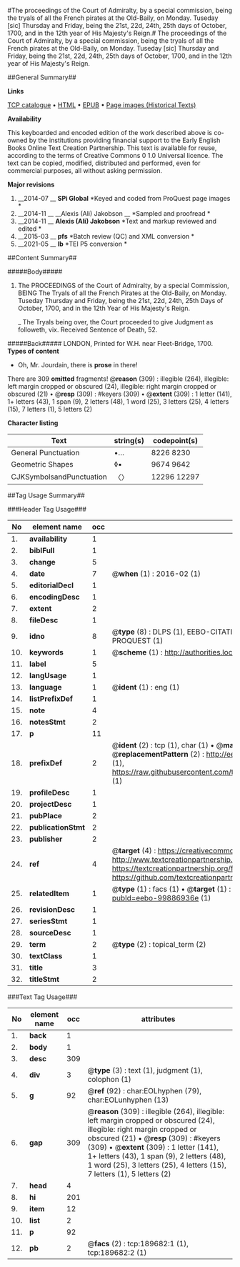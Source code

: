 #The proceedings of the Court of Admiralty, by a special commission, being the tryals of all the French pirates at the Old-Baily, on Monday. Tuseday [sic] Thursday and Friday, being the 21st, 22d, 24th, 25th days of October, 1700, and in the 12th year of His Majesty's Reign.#
The proceedings of the Court of Admiralty, by a special commission, being the tryals of all the French pirates at the Old-Baily, on Monday. Tuseday [sic] Thursday and Friday, being the 21st, 22d, 24th, 25th days of October, 1700, and in the 12th year of His Majesty's Reign.

##General Summary##

**Links**

[TCP catalogue](http://www.ota.ox.ac.uk/tcp/)  • 
[HTML](http://tei.it.ox.ac.uk/tcp/Texts-HTML/free/B28/B28403.html)  • 
[EPUB](http://tei.it.ox.ac.uk/tcp/Texts-EPUB/free/B28/B28403.epub) • 
[Page images (Historical Texts)](https://historicaltexts.jisc.ac.uk/eebo-99886936e)

**Availability**

This keyboarded and encoded edition of the work described above is co-owned by the
    institutions providing financial support to the Early English Books Online Text Creation
    Partnership. This text is available for reuse, according to the terms of  Creative Commons 0 1.0 Universal
    licence. The text can be copied, modified, distributed and performed, even for commercial
    purposes, all without asking permission.

**Major revisions**

1. __2014-07 __ __SPi Global__ *Keyed and coded from ProQuest page images *
1. __2014-11 __ __Alexis (Ali) Jakobson __ *Sampled and proofread *
1. __2014-11 __ __Alexis (Ali) Jakobson__ *Text and markup reviewed and edited *
1. __2015-03 __ __pfs__ *Batch review (QC) and XML conversion *
1. __2021-05 __ __lb__ *TEI P5 conversion *

##Content Summary##

#####Body#####

1. The PROCEEDINGS of the Court of Admiralty, by a special Commission, BEING The Tryals of all the French Pirates at the Old-Baily, on Monday. Tuseday Thursday and Friday, being the 21st, 22d, 24th, 25th Days of October, 1700, and in the 12th Year of His Majesty's Reign.

    _ The Tryals being over, the Court proceeded to give Judgment as followeth, vix. Received Sentence of Death, 52.

#####Back#####
LONDON, Printed for W.H. near Fleet-Bridge, 1700.
**Types of content**

  * Oh, Mr. Jourdain, there is **prose** in there!

There are 309 **omitted** fragments! 
 @__reason__ (309) : illegible (264), illegible: left margin cropped or obscured (24), illegible: right margin cropped or obscured (21)  •  @__resp__ (309) : #keyers (309)  •  @__extent__ (309) : 1 letter (141), 1+ letters (43), 1 span (9), 2 letters (48), 1 word (25), 3 letters (25), 4 letters (15), 7 letters (1), 5 letters (2)

**Character listing**


|Text|string(s)|codepoint(s)|
|---|---|---|
|General Punctuation|•…|8226 8230|
|Geometric Shapes|◊▪|9674 9642|
|CJKSymbolsandPunctuation|〈〉|12296 12297|

##Tag Usage Summary##

###Header Tag Usage###

|No|element name|occ|attributes|
|---|---|---|---|
|1.|__availability__|1||
|2.|__biblFull__|1||
|3.|__change__|5||
|4.|__date__|7| @__when__ (1) : 2016-02 (1)|
|5.|__editorialDecl__|1||
|6.|__encodingDesc__|1||
|7.|__extent__|2||
|8.|__fileDesc__|1||
|9.|__idno__|8| @__type__ (8) : DLPS (1), EEBO-CITATION (1), VID (1), EEBO-PROQUEST (1), STC (3), PROQUEST (1)|
|10.|__keywords__|1| @__scheme__ (1) : http://authorities.loc.gov/ (1)|
|11.|__label__|5||
|12.|__langUsage__|1||
|13.|__language__|1| @__ident__ (1) : eng (1)|
|14.|__listPrefixDef__|1||
|15.|__note__|4||
|16.|__notesStmt__|2||
|17.|__p__|11||
|18.|__prefixDef__|2| @__ident__ (2) : tcp (1), char (1)  •  @__matchPattern__ (2) : ([0-9\-]+):([0-9IVX]+) (1), (.+) (1)  •  @__replacementPattern__ (2) : http://eebo.chadwyck.com/downloadtiff?vid=$1&page=$2 (1), https://raw.githubusercontent.com/textcreationpartnership/Texts/master/tcpchars.xml#$1 (1)|
|19.|__profileDesc__|1||
|20.|__projectDesc__|1||
|21.|__pubPlace__|2||
|22.|__publicationStmt__|2||
|23.|__publisher__|2||
|24.|__ref__|4| @__target__ (4) : https://creativecommons.org/publicdomain/zero/1.0/ (1), http://www.textcreationpartnership.org/docs/. (1), https://textcreationpartnership.org/faq/#faq05 (1), https://github.com/textcreationpartnership (1)|
|25.|__relatedItem__|1| @__type__ (1) : facs (1)  •  @__target__ (1) : https://data.historicaltexts.jisc.ac.uk/view?pubId=eebo-99886936e (1)|
|26.|__revisionDesc__|1||
|27.|__seriesStmt__|1||
|28.|__sourceDesc__|1||
|29.|__term__|2| @__type__ (2) : topical_term (2)|
|30.|__textClass__|1||
|31.|__title__|3||
|32.|__titleStmt__|2||


###Text Tag Usage###

|No|element name|occ|attributes|
|---|---|---|---|
|1.|__back__|1||
|2.|__body__|1||
|3.|__desc__|309||
|4.|__div__|3| @__type__ (3) : text (1), judgment (1), colophon (1)|
|5.|__g__|92| @__ref__ (92) : char:EOLhyphen (79), char:EOLunhyphen (13)|
|6.|__gap__|309| @__reason__ (309) : illegible (264), illegible: left margin cropped or obscured (24), illegible: right margin cropped or obscured (21)  •  @__resp__ (309) : #keyers (309)  •  @__extent__ (309) : 1 letter (141), 1+ letters (43), 1 span (9), 2 letters (48), 1 word (25), 3 letters (25), 4 letters (15), 7 letters (1), 5 letters (2)|
|7.|__head__|4||
|8.|__hi__|201||
|9.|__item__|12||
|10.|__list__|2||
|11.|__p__|92||
|12.|__pb__|2| @__facs__ (2) : tcp:189682:1 (1), tcp:189682:2 (1)|
